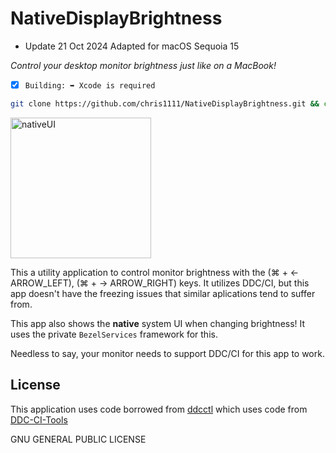# NativeDisplayBrightness
- Update 21 Oct 2024 Adapted for macOS Sequoia 15

*Control your desktop monitor brightness just like on a MacBook!*

- [x] `Building: ➥ Xcode is required`
```bash
git clone https://github.com/chris1111/NativeDisplayBrightness.git && cd $HOME/NativeDisplayBrightness && make
```

<img width="225" alt="nativeUI" src="https://github.com/user-attachments/assets/dff27376-b4f2-40fa-8f86-df6184bd8945">


This a utility application to control monitor brightness with the (⌘ + ← ARROW_LEFT), (⌘ + → ARROW_RIGHT) keys. It utilizes DDC/CI, but this app doesn't have the freezing issues that similar aplications tend to suffer from.

This app also shows the **native** system UI when changing brightness! It uses the private `BezelServices` framework for this.

Needless to say, your monitor needs to support DDC/CI for this app to work.

## License

This application uses code borrowed from [ddcctl](https://github.com/kfix/ddcctl) which uses code from [DDC-CI-Tools](https://github.com/jontaylor/DDC-CI-Tools-for-OS-X)

GNU GENERAL PUBLIC LICENSE
